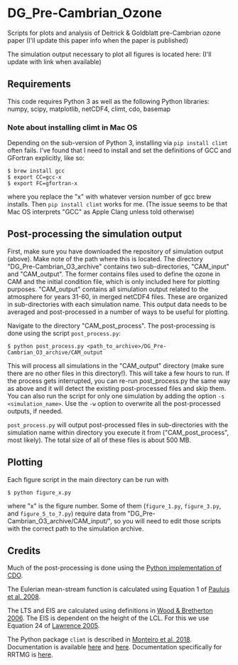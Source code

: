# DG_Pre-Cambrian_Ozone
Scripts for plots and analysis of Deitrick &amp; Goldblatt pre-Cambrian ozone paper (I'll update this paper info when the paper is published)

The simulation output necessary to plot all figures is located here: (I'll update with link when available)

## Requirements

This code requires Python 3 as well as the following Python libraries: numpy, scipy, matplotlib, netCDF4, climt, cdo, basemap

### Note about installing climt in Mac OS

Depending on the sub-version of Python 3, installing via `pip install climt` often fails. I've found that I need to install and set the definitions of GCC and GFortran explicitly, like so:
```
$ brew install gcc
$ export CC=gcc-x
$ export FC=gfortran-x
```
where you replace the "x" with whatever version number of gcc brew installs. Then `pip install climt` works for me. (The issue seems to be that Mac OS interprets "GCC" as Apple Clang unless told otherwise)

## Post-processing the simulation output

First, make sure you have downloaded the repository of simulation output (above). Make note of the path where this is located. The directory "DG_Pre-Cambrian_O3_archive" contains two sub-directories, "CAM_input" and "CAM_output". The former contains files used to define the ozone in CAM and the initial condition file, which is only included here for plotting purposes. "CAM_output" contains all simulation output related to the atmosphere for years 31-60, in merged netCDF4 files. These are organized in sub-directories with each simulation name. This output data needs to be averaged and post-processed in a number of ways to be useful for plotting.

Navigate to the directory "CAM_post_process". The post-processing is done using the script `post_process.py`:
```
$ python post_process.py <path_to_archive>/DG_Pre-Cambrian_O3_archive/CAM_output
```
This will process all simulations in the "CAM_output" directory (make sure there are no other files in this directory!). This will take a few hours to run. If the process gets interrupted, you can re-run post_process.py the same way as above and it will detect the existing post-processed files and skip them. You can also run the script for only one simulation by adding the option `-s <simulation_name>`. Use the `-w` option to overwrite all the post-processed outputs, if needed.

`post_process.py` will output post-processed files in sub-directories with the simulation name within directory you execute it from ("CAM_post_process", most likely). The total size of all of these files is about 500 MB. 

## Plotting 

Each figure script in the main directory can be run with
```
$ python figure_x.py
```
where "x" is the figure number. Some of them (`figure_1.py`, `figure_3.py`, and `figure_5_to_7.py`) require data from "DG_Pre-Cambrian_O3_archive/CAM_input/", so you will need to edit those scripts with the correct path to the simulation archive. 

## Credits

Much of the post-processing is done using the [Python implementation of CDO](https://code.mpimet.mpg.de/projects/cdo/wiki/Cdo%7Brbpy%7D).

The Eulerian mean-stream function is calculated using Equation 1 of [Pauluis et al. 2008](https://doi.org/10.1126/science.1159649).

The LTS and EIS are calculated using definitions in [Wood & Bretherton 2006](https://doi.org/10.1175/JCLI3988.1). The EIS is dependent on the height of the LCL. For this we use Equation 24 of [Lawrence 2005](https://doi.org/10.1175/BAMS-86-2-225).

The Python package `climt` is described in [Monteiro et al. 2018](https://doi.org/10.5194/gmd-11-3781-2018). Documentation is available [here](https://github.com/CliMT/climt) and [here](https://climt.readthedocs.io/en/latest/). Documentation specifically for RRTMG is [here](http://rtweb.aer.com/rrtm_frame.html).
